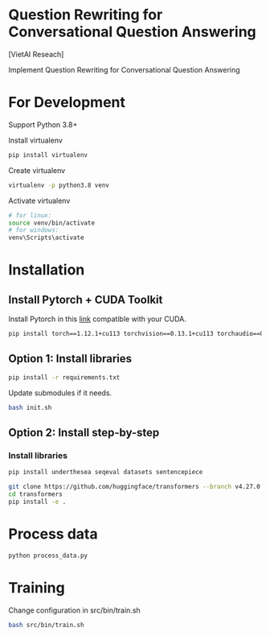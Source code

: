 # Question Rewriting for Conversational Question Answering

[VietAI Reseach]

Implement Question Rewriting for Conversational Question Answering 

# For Development

Support Python 3.8+

Install virtualenv

```bash
pip install virtualenv
```

Create virtualenv

```bash
virtualenv -p python3.8 venv
```

Activate virtualenv

```bash
# for linux:
source venv/bin/activate
# for windows:
venv\Scripts\activate
```

# Installation

## Install Pytorch + CUDA Toolkit
Install Pytorch in this [link](https://pytorch.org/get-started/previous-versions/) compatible with your CUDA.
```bash
pip install torch==1.12.1+cu113 torchvision==0.13.1+cu113 torchaudio==0.12.1 --extra-index-url https://download.pytorch.org/whl/cu113
```

## Option 1: Install libraries

```bash
pip install -r requirements.txt
```

Update submodules if it needs.
```bash
bash init.sh
```

## Option 2: Install step-by-step

### Install libraries

```bash
pip install underthesea seqeval datasets sentencepiece
```

```bash
git clone https://github.com/huggingface/transformers --branch v4.27.0 --single-branch
cd transformers
pip install -e .
```

# Process data

```bash
python process_data.py
```

# Training

Change configuration in src/bin/train.sh

```bash
bash src/bin/train.sh
```